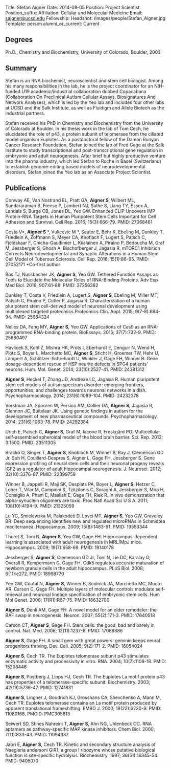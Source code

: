 Title: Stefan Aigner
Date: 2014-08-05
Position: Project Scientist
Position_suffix:
Affiliation: Cellular and Molecular Medicine
Email: saigner@ucsd.edu
Fellowship:
Headshot: /images/people/Stefan_Aigner.jpg
Template: person
alumni_or_current: Current

## Degrees

Ph.D., Chemistry and Biochemistry, University of Colorado, Boulder, 2003<br>

## Summary
Stefan is an RNA biochemist, neuroscientist and stem cell biologist. Among his many responsibilities in the lab, he is the project coordinator for an NIH-funded U19 academic/industrial collaboration dubbed Copacabana (Collaboration On Preclinical Autism Cellular Assays, Biosignatures And Network Analyses), which is led by the Yeo lab and includes four other labs at UCSD and the Salk Institute, as well as Fluidigm and Allele Biotech as the industrial partners.

Stefan received his PhD in Chemistry and Biochemistry from the University of Colorado at Boulder. In his thesis work in the lab of Tom Cech, he elucidated the role of p43, a protein subunit of telomerase from the ciliated model organism Euplotes. As a postdoctoral fellow of the Damon Runyon Cancer Research Foundation, Stefan joined the lab of Fred Gage at the Salk Institute to study transcriptional and post-transcriptional gene regulation in embryonic and adult neurogenesis. After brief but highly productive venture into the pharma industry, which led Stefan to Roche in Basel (Switzerland) to establish genome-editing based models of neurodevelopmental disorders, Stefan joined the Yeo lab as an Associate Project Scientist.


## Publications

Conway AE, Van Nostrand EL, Pratt GA, **Aigner S**, Wilbert ML, Sundararaman B, Freese P, Lambert NJ, Sathe S, Liang TY, Essex A, Landais S, Burge CB, Jones DL, Yeo GW. Enhanced CLIP Uncovers IMP Protein-RNA Targets in Human Pluripotent Stem Cells Important for Cell Adhesion and Survival. Cell Rep. 2016; 15(3):666-79. PMID: 27068461

Costa V*, **Aigner S** *, Vukcevic M *, Sauter E, Behr K, Ebeling M, Dunkley T, Friedlein A, Zoffmann S, Meyer CA, Knoflach F, Lugert S, Patsch C, Fjeldskaar F, Chicha-Gaudimier L, Kiialainen A, Piraino P, Bedoucha M, Graf M, Jessberger S, Ghosh A, Bischofberger J, Jagasia R. mTORC1 Inhibition Corrects Neurodevelopmental and Synaptic Alterations in a Human Stem Cell Model of Tuberous Sclerosis. Cell Rep. 2016; 15(1):86-95. PMID: 27052171 *Co-first author

Bos TJ, Nussbacher JK, **Aigner S**, Yeo GW. Tethered Function Assays as Tools to Elucidate the Molecular Roles of RNA-Binding Proteins. Adv Exp Med Biol. 2016; 907:61-88. PMID: 27256382

Dunkley T, Costa V, Friedlein A, Lugert S, **Aigner S**, Ebeling M, Miller MT, Patsch C, Piraino P, Cutler P, Jagasia R. Characterization of a human pluripotent stem cell-derived model of neuronal development using multiplexed targeted proteomics.Proteomics Clin. Appl. 2015; 9(7-8):684-94. PMID: 25684324

Nelles DA, Fang MY, **Aigner S**, Yeo GW. Applications of Cas9 as an RNA-programmed RNA-binding protein. BioEssays. 2015; 37(7):732-9. PMID: 25880497

Havlicek S, Kohl Z, Mishra HK, Prots I, Eberhardt E, Denguir N, Wend H, Plötz S, Boyer L, Marchetto MC, **Aigner S**, Sticht H, Groemer TW, Hehr U, Lampert A, Schlötzer-Schrehardt U, Winkler J, Gage FH, Winner B. Gene dosage-dependent rescue of HSP neurite defects in SPG4 patients' neurons. Hum. Mol. Genet. 2014; 23(10):2527-41. PMID: 24381312

**Aigner S**, Heckel T, Zhang JD, Andreae LC, Jagasia R. Human pluripotent stem cell models of autism spectrum disorder: emerging frontiers, opportunities, and challenges towards neuronal networks in a dish. Psychopharmacology. 2014; 231(6):1089-104. PMID: 24232378

Vorstman JA, Spooren W, Persico AM, Collier DA, **Aigner S**, Jagasia R, Glennon JC, Buitelaar JK. Using genetic findings in autism for the development of new pharmaceutical compounds. Psychopharmacology. 2014; 231(6):1063-78. PMID: 24292384

Urich E, Patsch C, **Aigner S**, Graf M, Iacone R, Freskgård PO. Multicellular self-assembled spheroidal model of the blood brain barrier. Sci. Rep. 2013; 3:1500. PMID: 23511305

Bracko O, Singer T, **Aigner S**, Knobloch M, Winner B, Ray J, Clemenson GD Jr, Suh H, Couillard-Despres S, Aigner L, Gage FH, Jessberger S. Gene expression profiling of neural stem cells and their neuronal progeny reveals IGF2 as a regulator of adult hippocampal neurogenesis. J. Neurosci. 2012; 32(10):3376-87. PMID: 22399759

Winner B, Jappelli R, Maji SK, Desplats PA, Boyer L, **Aigner S**, Hetzer C, Loher T, Vilar M, Campioni S, Tzitzilonis C, Soragni A, Jessberger S, Mira H, Consiglio A, Pham E, Masliah E, Gage FH, Riek R. In vivo demonstration that alpha-synuclein oligomers are toxic. Proc Natl Acad Sci U S A. 2011; 108(10):4194-9. PMID: 21325059

Lu YC, Smielewska M, Palakodeti D, Lovci MT, **Aigner S**, Yeo GW, Graveley BR. Deep sequencing identifies new and regulated microRNAs in Schmidtea mediterranea. Hippocampus. 2009; 15(8):1483-91. PMID: 19553344

Thuret S, Toni N, **Aigner S**, Yeo GW, Gage FH. Hippocampus-dependent learning is associated with adult neurogenesis in MRL/MpJ mice. Hippocampus. 2009; 19(7):658-69. PMID: 19140178

Jessberger S, **Aigner S**, Clemenson GD Jr, Toni N, Lie DC, Karalay O, Overall R, Kempermann G, Gage FH. Cdk5 regulates accurate maturation of newborn granule cells in the adult hippocampus. PLoS Biol. 2008; 6(11):e272. PMID: 18998770

Yeo GW, Coufal N, **Aigner S**, Winner B, Scolnick JA, Marchetto MC, Muotri AR, Carson C, Gage FH. Multiple layers of molecular controls modulate self-renewal and neuronal lineage specification of embryonic stem cells. Hum Mol Genet. 2008; 17(R1):R67-75. PMID: 18632700

**Aigner S**, Denli AM, Gage FH. A novel model for an older remodeler: the BAF swap in neurogenesis. Neuron. 2007; 55(2):171-3. PMID: 17640518

Carson CT, **Aigner S**, Gage FH. Stem cells: the good, bad and barely in control. Nat. Med. 2006; 12(11):1237-8. PMID: 17088886

**Aigner S**, Gage FH. A small gem with great powers: geminin keeps neural progenitors thriving. Dev. Cell. 2005; 9(2):171-2. PMID: 16054024

**Aigner S**, Cech TR. The Euplotes telomerase subunit p43 stimulates enzymatic activity and processivity in vitro. RNA. 2004; 10(7):1108-18. PMID: 15208446

**Aigner S**, Postberg J, Lipps HJ, Cech TR. The Euplotes La motif protein p43 has properties of a telomerase-specific subunit. Biochemistry. 2003; 42(19):5736-47. PMID: 12741831

**Aigner S**, Lingner J, Goodrich KJ, Grosshans CA, Shevchenko A, Mann M, Cech TR. Euplotes telomerase contains an La motif protein produced by apparent translational frameshifting. EMBO J. 2000; 19(22):6230-9. PMID: 11080168, PMCID: PMC305813

Seiwert SD, Stines Nahreini T, **Aigner S**, Ahn NG, Uhlenbeck OC. RNA aptamers as pathway-specific MAP kinase inhibitors. Chem Biol. 2000; 7(11):833-43. PMID: 11094337

Jabri E, **Aigner S**, Cech TR. Kinetic and secondary structure analysis of Naegleria andersoni GIR1, a group I ribozyme whose putative biological function is site-specific hydrolysis. Biochemistry. 1997; 36(51):16345-54. PMID: 9405070




